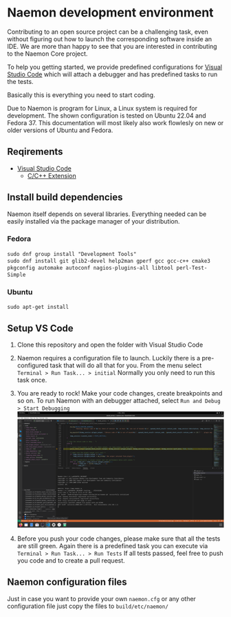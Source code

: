 # Naemon development environment

Contributing to an open source project can be a challenging task,
even without figuring out how to launch the corresponding software 
inside an IDE.
We are more than happy to see that you are interested in
contributing to the Naemon Core project.

To help you getting started, we provide predefined configurations
for [Visual Studio Code](https://code.visualstudio.com/) which will
attach a debugger and has predefined tasks to run the tests.

Basically this is everything you need to start coding.

Due to Naemon is program for Linux, a Linux system is required for development.
The shown configuration is tested on Ubuntu 22.04 and Fedora 37.
This documentation will most likely also work flowlesly on new or
older versions of Ubuntu and Fedora.

## Reqirements
- [Visual Studio Code](https://code.visualstudio.com/)
  - [C/C++ Extension](https://marketplace.visualstudio.com/items?itemName=ms-vscode.cpptools)


## Install build dependencies
Naemon itself depends on several libraries. Everything needed can be easily
installed via the package manager of your distribution.

### Fedora
```
sudo dnf group install "Development Tools"
sudo dnf install git glib2-devel help2man gperf gcc gcc-c++ cmake3 pkgconfig automake autoconf nagios-plugins-all libtool perl-Test-Simple
```

### Ubuntu
```
sudo apt-get install 
```

## Setup VS Code
1. Clone this repository and open the folder with Visual Studio Code

2. Naemon requires a configuration file to launch.
Luckily there is a pre-configured task that will do all that for you.
From the menu select `Terminal > Run Task... > initial`
Normally you only need to run this task once.

3. You are ready to rock! Make your code changes, create breakpoints and so on.
To run Naemon with an debugger attached, select `Run and Debug > Start Debugging`
![VSCode with running Debugger](/.vscode/vscode_debugger.png)

4. Before you push your code changes, please make sure that all the tests are still green.
Again there is a predefined task you can execute via
`Terminal > Run Task... > Run Tests`
If all tests passed, feel free to push you code and to create a pull request.

## Naemon configuration files
Just in case you want to provide your own `naemon.cfg` or any other configuration file
just copy the files to `build/etc/naemon/`
